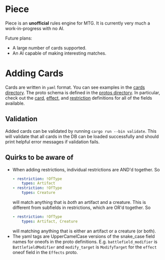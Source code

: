 # Piece
Piece is an **unofficial** rules engine for MTG. It is currently very much a work-in-progress with
no AI.

Future plans:
- A large number of cards supported.
- An AI capable of making interesting matches.

# Adding Cards
Cards are written in `yaml` format. You can see examples in the [cards directory](cards). The proto
schema is defined in the [protos directory](src/protos). In particular, check out the
[card](src/protos/card.proto), [effect](src/protos/effects.proto), and
[restriction](src/protos/targets.proto) definitions for all of the fields available.

## Validation
Added cards can be validated by running `cargo run --bin validate`. This will validate that all
cards in the DB can be loaded successfully and should print helpful error messages if validation
fails.

## Quirks to be aware of
- When adding restrictions, individual restrictions are AND'd together. So
  ```yaml
  - restriction: !OfType
      types: Artifact
  - restriction: !OfType
      types: Creature
  ```
  will match anything that is _both_ an artifact and a creature. This is different from subfields in
  restrictions, which are OR'd together. So
  ```yaml
  - restriction: !OfType
      types: Artifact, Creature
  ```
  will matching anything that is either an artifact or a creature (or both).
- The yaml tags are UpperCamelCase versions of the snake_case field names for oneofs in the proto
  definitions. E.g. `battlefield_modifier` is `BattlefieldModifier` and `modify_target` is
  `ModifyTarget` for the `effect` oneof field in the `Effects` proto.

